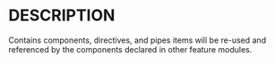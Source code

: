 # DESCRIPTION

Contains components, directives, and pipes items will be re-used and referenced by the components declared in other feature modules.